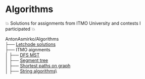 # Algorithms
:boom: Solutions for assignments from ITMO University and contests I participated :boom:

AntonAsmirko/Algorithms\
├── [Letchode solutions](https://github.com/AntonAsmirko/Algorithms/blob/main/letcode/problems.md)\
├── ITMO aignments\
│&nbsp;├── [DFS MST](https://github.com/AntonAsmirko/Algorithms/blob/main/DFS%2C%20MST%20ITMO%20aignments/problems.md)\
│&nbsp;├── [Segment tree](https://github.com/AntonAsmirko/Algorithms/blob/main/SegmentTree/problems.md)\
│&nbsp;├── [Shortest paths on graph](https://github.com/AntonAsmirko/Algorithms/blob/main/Shortest%20paths%20and%20Games%20on%20graphs%20ITMO%20asignments/problems.md)\
│&nbsp;├── [String algorithms](https://github.com/AntonAsmirko/Algorithms/blob/main/StringAlgorithms/problems.md)\
